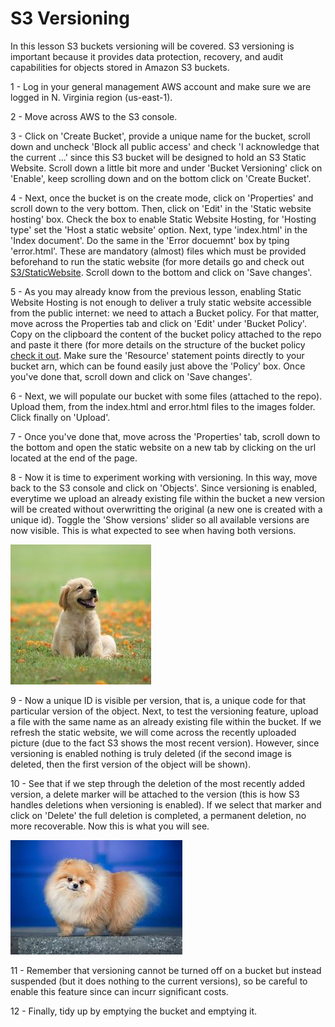 # S3 Versioning

In this lesson S3 buckets versioning will be covered. 
S3 versioning is important because it provides data protection, recovery, and audit capabilities for objects stored in Amazon S3 buckets.<br/>

1 - Log in your general management AWS account and make sure we are logged in N. Virginia region (us-east-1). <br/>

2 - Move across AWS to the S3 console.<br/>

3 - Click on 'Create Bucket', provide a unique name for the bucket, scroll down and uncheck 'Block all public access' and check 'I acknowledge that the current ...' since this S3 bucket will be designed to hold an S3 Static Website. Scroll down a little bit more and under 'Bucket Versioning' click on 'Enable', keep scrolling down and on the bottom click on 'Create Bucket'.<br/>

4 - Next, once the bucket is on the create mode, click on 'Properties' and scroll down to the very bottom. Then, click on 'Edit' in the 'Static website hosting' box. Check the box to enable Static Website Hosting, for 'Hosting type' set the 'Host a static website' option. Next, type 'index.html' in the 'Index document'. Do the same in the 'Error docuemnt' box by tping 'error.html'. These are mandatory (almost) files which must be provided beforehand to run the static website (for more details go and check out [S3/StaticWebsite](https://github.com/bmestref/AWS-SAA-Projects/edit/main/S3/StaticWebsite). Scroll down to the bottom and click on 'Save changes'. <br/>

5 - As you may already know from the previous lesson, enabling Static Website Hosting is not enough to deliver a truly static website accessible from the public internet: we need to attach a Bucket policy. For that matter, move across the Properties tab and click on 'Edit' under 'Bucket Policy'. Copy on the clipboard the content of the bucket policy attached to the repo and paste it there (for more details on the structure of the bucket policy [check it out](https://github.com/bmestref/AWS-SAA-Projects/edit/main/S3/StaticWebsite/projectguide.md). Make sure the 'Resource' statement points directly to your bucket arn, which can be found easily just above the 'Policy' box. Once you've done that, scroll down and click on 'Save changes'. <br/>

6 - Next, we will populate our bucket with some files (attached to the repo). Upload them, from the index.html and error.html files to the images folder. Click finally on 'Upload'. <br/>

7 - Once you've done that, move across the 'Properties' tab, scroll down to the bottom and open the static website on a new tab by clicking on the url located at the end of the page. <br/>

8 - Now it is time to experiment working with versioning. In this way, move back to the S3 console and click on 'Objects'. Since versioning is enabled, everytime we upload an already existing file within the bucket a new version will be created without overwritting the original (a new one is created with a unique id). Toggle the 'Show versions' slider so all available versions are now visible. This is what expected to see when having both versions. <br/>

![The cutest puppy in the world](versioning/dog.jpg) <br/>

9 - Now a unique ID is visible per version, that is, a unique code for that particular version of the object. Next, to test the versioning feature, upload a file with the same name as an already existing file within the bucket. If we refresh the static website, we will come across the recently uploaded picture (due to the fact S3 shows the most recent version). However, since versioning is enabled nothing is truly deleted (if the second image is deleted, then the first version of the object will be shown).<br/>

10 - See that if we step through the deletion of the most recently added version, a delete marker will be attached to the version (this is how S3 handles deletions when versioning is enabled). If we select that marker and click on 'Delete' the full deletion is completed, a permanent deletion, no more recoverable. Now this is what you will see. <br/>

![Another cute puppy](dog.jpg) <br/>

11 - Remember that versioning cannot be turned off on a bucket but instead suspended (but it does nothing to the current versions), so be careful to enable this feature since can incurr significant costs. <br/>

12 - Finally, tidy up by emptying the bucket and emptying it. <br/>
